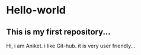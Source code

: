 # Hello-world
This is my first repository...
--------------------------------
Hi,
i am Aniket.
i  like Git-hub. it is  very user friendly...
